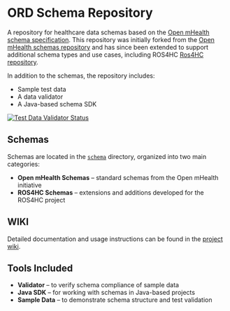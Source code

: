 # ORD Schema Repository
A repository for healthcare data schemas based on the [Open mHealth schema specification](http://www.openmhealth.org/documentation/#/schema-docs/overview). This repository was initially forked from the [Open mHealth schemas repository](https://github.com/openmhealth/schemas) and has since been extended to support additional schema types and use cases, including ROS4HC [Ros4HC repository](https://github.com/SCAI-Lab/ros4healthcare.git).

In addition to the schemas, the repository includes:

- Sample test data  
- A data validator  
- A Java-based schema SDK

[![Test Data Validator Status](https://github.com/openmhealth/schemas/actions/workflows/validator.yaml/badge.svg)](https://github.com/openmhealth/schemas/actions/workflows/validator.yaml)

## Schemas
Schemas are located in the [`schema`](schema) directory, organized into two main categories:

- **Open mHealth Schemas** – standard schemas from the Open mHealth initiative  
- **ROS4HC Schemas** – extensions and additions developed for the ROS4HC project

## WIKI
Detailed documentation and usage instructions can be found in the [project wiki](wiki).

## Tools Included

- **Validator** – to verify schema compliance of sample data  
- **Java SDK** – for working with schemas in Java-based projects  
- **Sample Data** – to demonstrate schema structure and test validation
